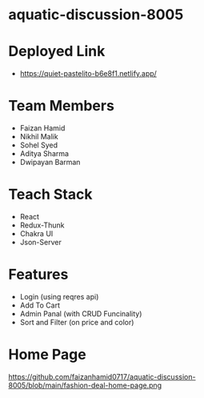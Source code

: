 # aquatic-discussion-8005

# Deployed Link
 - https://quiet-pastelito-b6e8f1.netlify.app/

# Team Members

- Faizan Hamid
- Nikhil Malik
- Sohel Syed
- Aditya Sharma
- Dwipayan Barman

# Teach Stack

- React
- Redux-Thunk
- Chakra UI
- Json-Server

# Features

- Login (using reqres api)
- Add To Cart
- Admin Panal (with CRUD Funcinality)
- Sort and Filter (on price and color)


# Home Page
https://github.com/faizanhamid0717/aquatic-discussion-8005/blob/main/fashion-deal-home-page.png
